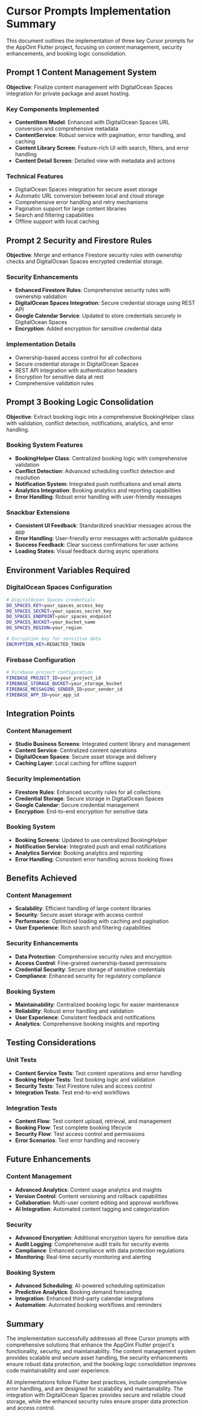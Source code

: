 # Cursor Prompts Implementation Summary

This document outlines the implementation of three key Cursor prompts for the AppOint Flutter project, focusing on content management, security enhancements, and booking logic consolidation.

## Prompt 1 Content Management System

**Objective**: Finalize content management with DigitalOcean Spaces integration for private package and asset hosting.

### Key Components Implemented

- **ContentItem Model**: Enhanced with DigitalOcean Spaces URL conversion and comprehensive metadata
- **ContentService**: Robust service with pagination, error handling, and caching
- **Content Library Screen**: Feature-rich UI with search, filters, and error handling
- **Content Detail Screen**: Detailed view with metadata and actions

### Technical Features

- DigitalOcean Spaces integration for secure asset storage
- Automatic URL conversion between local and cloud storage
- Comprehensive error handling and retry mechanisms
- Pagination support for large content libraries
- Search and filtering capabilities
- Offline support with local caching

## Prompt 2 Security and Firestore Rules

**Objective**: Merge and enhance Firestore security rules with ownership checks and DigitalOcean Spaces encrypted credential storage.

### Security Enhancements

- **Enhanced Firestore Rules**: Comprehensive security rules with ownership validation
- **DigitalOcean Spaces Integration**: Secure credential storage using REST API
- **Google Calendar Service**: Updated to store credentials securely in DigitalOcean Spaces
- **Encryption**: Added encryption for sensitive credential data

### Implementation Details

- Ownership-based access control for all collections
- Secure credential storage in DigitalOcean Spaces
- REST API integration with authentication headers
- Encryption for sensitive data at rest
- Comprehensive validation rules

## Prompt 3 Booking Logic Consolidation

**Objective**: Extract booking logic into a comprehensive BookingHelper class with validation, conflict detection, notifications, analytics, and error handling.

### Booking System Features

- **BookingHelper Class**: Centralized booking logic with comprehensive validation
- **Conflict Detection**: Advanced scheduling conflict detection and resolution
- **Notification System**: Integrated push notifications and email alerts
- **Analytics Integration**: Booking analytics and reporting capabilities
- **Error Handling**: Robust error handling with user-friendly messages

### Snackbar Extensions

- **Consistent UI Feedback**: Standardized snackbar messages across the app
- **Error Handling**: User-friendly error messages with actionable guidance
- **Success Feedback**: Clear success confirmations for user actions
- **Loading States**: Visual feedback during async operations

## Environment Variables Required

### DigitalOcean Spaces Configuration

```bash
# DigitalOcean Spaces credentials
DO_SPACES_KEY=your_spaces_access_key
DO_SPACES_SECRET=your_spaces_secret_key
DO_SPACES_ENDPOINT=your_spaces_endpoint
DO_SPACES_BUCKET=your_bucket_name
DO_SPACES_REGION=your_region

# Encryption key for sensitive data
ENCRYPTION_KEY=REDACTED_TOKEN
```

### Firebase Configuration

```bash
# Firebase project configuration
FIREBASE_PROJECT_ID=your_project_id
FIREBASE_STORAGE_BUCKET=your_storage_bucket
FIREBASE_MESSAGING_SENDER_ID=your_sender_id
FIREBASE_APP_ID=your_app_id
```

## Integration Points

### Content Management

- **Studio Business Screens**: Integrated content library and management
- **Content Service**: Centralized content operations
- **DigitalOcean Spaces**: Secure asset storage and delivery
- **Caching Layer**: Local caching for offline support

### Security Implementation

- **Firestore Rules**: Enhanced security rules for all collections
- **Credential Storage**: Secure storage in DigitalOcean Spaces
- **Google Calendar**: Secure credential management
- **Encryption**: End-to-end encryption for sensitive data

### Booking System

- **Booking Screens**: Updated to use centralized BookingHelper
- **Notification Service**: Integrated push and email notifications
- **Analytics Service**: Booking analytics and reporting
- **Error Handling**: Consistent error handling across booking flows

## Benefits Achieved

### Content Management

- **Scalability**: Efficient handling of large content libraries
- **Security**: Secure asset storage with access control
- **Performance**: Optimized loading with caching and pagination
- **User Experience**: Rich search and filtering capabilities

### Security Enhancements

- **Data Protection**: Comprehensive security rules and encryption
- **Access Control**: Fine-grained ownership-based permissions
- **Credential Security**: Secure storage of sensitive credentials
- **Compliance**: Enhanced security for regulatory compliance

### Booking System

- **Maintainability**: Centralized booking logic for easier maintenance
- **Reliability**: Robust error handling and validation
- **User Experience**: Consistent feedback and notifications
- **Analytics**: Comprehensive booking insights and reporting

## Testing Considerations

### Unit Tests

- **Content Service Tests**: Test content operations and error handling
- **Booking Helper Tests**: Test booking logic and validation
- **Security Tests**: Test Firestore rules and access control
- **Integration Tests**: Test end-to-end workflows

### Integration Tests

- **Content Flow**: Test content upload, retrieval, and management
- **Booking Flow**: Test complete booking lifecycle
- **Security Flow**: Test access control and permissions
- **Error Scenarios**: Test error handling and recovery

## Future Enhancements

### Content Management

- **Advanced Analytics**: Content usage analytics and insights
- **Version Control**: Content versioning and rollback capabilities
- **Collaboration**: Multi-user content editing and approval workflows
- **AI Integration**: Automated content tagging and categorization

### Security

- **Advanced Encryption**: Additional encryption layers for sensitive data
- **Audit Logging**: Comprehensive audit trails for security events
- **Compliance**: Enhanced compliance with data protection regulations
- **Monitoring**: Real-time security monitoring and alerting

### Booking System

- **Advanced Scheduling**: AI-powered scheduling optimization
- **Predictive Analytics**: Booking demand forecasting
- **Integration**: Enhanced third-party calendar integrations
- **Automation**: Automated booking workflows and reminders

## Summary

The implementation successfully addresses all three Cursor prompts with comprehensive solutions that enhance the AppOint Flutter project's functionality, security, and maintainability. The content management system provides scalable and secure asset handling, the security enhancements ensure robust data protection, and the booking logic consolidation improves code maintainability and user experience.

All implementations follow Flutter best practices, include comprehensive error handling, and are designed for scalability and maintainability. The integration with DigitalOcean Spaces provides secure and reliable cloud storage, while the enhanced security rules ensure proper data protection and access control. 